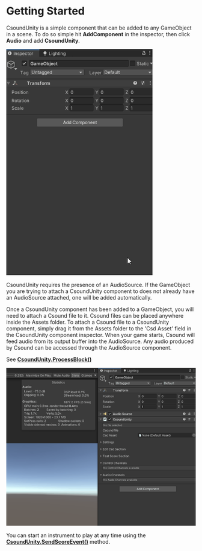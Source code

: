# Getting Started

CsoundUnity is a simple component that can be added to any GameObject in a scene. To do so simple hit **AddComponent** in the inspector, then click **Audio** and add **CsoundUnity**.

![Add CsoundUnity](images/addCsoundUnityComponent_v3.gif)

CsoundUnity requires the presence of an AudioSource. If the GameObject you are trying to attach a CsoundUnity component to does not already have an AudioSource attached, one will be added automatically. 

Once a CsoundUnity component has been added to a GameObject, you will need to attach a Csound file to it. Csound files can be placed anywhere inside the Assets folder. To attach a Csound file to a CsoundUnity component, simply drag it from the Assets folder to the 'Csd Asset' field in the CsoundUnity component inspector. When your game starts, Csound will feed audio from its output buffer into the AudioSource. Any audio produced by Csound can be accessed through the AudioSource component. 

See [**CsoundUnity.ProcessBlock()**](https://github.com/rorywalsh/CsoundUnity/blob/c288e9054c39f8bb0e200f6a67338f6d2dbc6837/Runtime/CsoundUnity.cs#L1414) 

![Add Csound file"](images/addCsoundFile_v3.gif)


You can start an instrument to play at any time using the [**CsoundUnity.SendScoreEvent()**](https://github.com/rorywalsh/CsoundUnity/blob/c288e9054c39f8bb0e200f6a67338f6d2dbc6837/Runtime/CsoundUnity.cs#L431) method. 